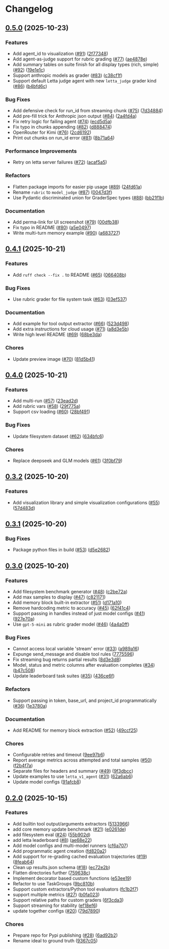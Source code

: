 # Changelog

## [0.5.0](https://github.com/letta-ai/letta-evals/compare/letta-evals-v0.4.1...letta-evals-v0.5.0) (2025-10-23)


### Features

* Add agent_id to visualization ([#91](https://github.com/letta-ai/letta-evals/issues/91)) ([2f77348](https://github.com/letta-ai/letta-evals/commit/2f77348458a90141f984b7c15274dc9f6d7ffdaf))
* Add agent-as-judge support for rubric grading ([#77](https://github.com/letta-ai/letta-evals/issues/77)) ([ae4878e](https://github.com/letta-ai/letta-evals/commit/ae4878e067986b989fce6fd77b281b07345e822e))
* Add summary tables on suite finish for all display types (rich, simple) ([#92](https://github.com/letta-ai/letta-evals/issues/92)) ([19e1e1c](https://github.com/letta-ai/letta-evals/commit/19e1e1c8be3c8edbc8b16474353f2be5891f2313))
* Support anthropic models as grader ([#83](https://github.com/letta-ai/letta-evals/issues/83)) ([c38cf1f](https://github.com/letta-ai/letta-evals/commit/c38cf1f4c5ae80fcc4838eb1878d3f735222506d))
* Support default Letta judge agent with new `letta_judge` grader kind ([#86](https://github.com/letta-ai/letta-evals/issues/86)) ([b4bfd6c](https://github.com/letta-ai/letta-evals/commit/b4bfd6cf26514c9a139a88d632bc35b35b9949b9))


### Bug Fixes

* Add defensive check for run_id from streaming chunk ([#75](https://github.com/letta-ai/letta-evals/issues/75)) ([7d34884](https://github.com/letta-ai/letta-evals/commit/7d348843f66f418bafaceb130354af4ec579fff5))
* Add pre-fill trick for Anthropic json output ([#84](https://github.com/letta-ai/letta-evals/issues/84)) ([2a4fd4a](https://github.com/letta-ai/letta-evals/commit/2a4fd4aadda3fe4f839e70d3393d9da439911ee2))
* Fix retry logic for failing agent ([#74](https://github.com/letta-ai/letta-evals/issues/74)) ([ecd5d5a](https://github.com/letta-ai/letta-evals/commit/ecd5d5abdbc6b4edea0651e6e4bc2f7ee07218c0))
* Fix typo in chunks appending ([#82](https://github.com/letta-ai/letta-evals/issues/82)) ([d888474](https://github.com/letta-ai/letta-evals/commit/d8884742477e28bdc4b089295fce22f4f053c19c))
* OpenRouter for Kimi ([#76](https://github.com/letta-ai/letta-evals/issues/76)) ([2cd6192](https://github.com/letta-ai/letta-evals/commit/2cd6192b326e6c09b7600726dad45d4f5a246d42))
* Print out chunks on run_id error ([#81](https://github.com/letta-ai/letta-evals/issues/81)) ([8b71a64](https://github.com/letta-ai/letta-evals/commit/8b71a6435adff3e8505780da332553a0dbbf3a4a))


### Performance Improvements

* Retry on letta server failures ([#72](https://github.com/letta-ai/letta-evals/issues/72)) ([acaf5a5](https://github.com/letta-ai/letta-evals/commit/acaf5a5f152c48d0902d3c0696f248d5686ad0c0))


### Refactors

* Flatten package imports for easier pip usage ([#89](https://github.com/letta-ai/letta-evals/issues/89)) ([24fd61a](https://github.com/letta-ai/letta-evals/commit/24fd61a5c47cb666e886f1e03bf018d072a5f098))
* Rename `rubric` to `model_judge` ([#87](https://github.com/letta-ai/letta-evals/issues/87)) ([0047d3f](https://github.com/letta-ai/letta-evals/commit/0047d3f8fa1b7c556ffefecfd9123736b703d541))
* Use Pydantic discriminated union for GraderSpec types ([#88](https://github.com/letta-ai/letta-evals/issues/88)) ([bb21f1b](https://github.com/letta-ai/letta-evals/commit/bb21f1b9469ada4b87779e40ce8fbbbed663a27d))


### Documentation

* Add perma-link for UI screenshot ([#79](https://github.com/letta-ai/letta-evals/issues/79)) ([00dfb38](https://github.com/letta-ai/letta-evals/commit/00dfb38eba43d90ef4e3f6aae448e5b5c6501417))
* Fix typo in README ([#80](https://github.com/letta-ai/letta-evals/issues/80)) ([a5e0497](https://github.com/letta-ai/letta-evals/commit/a5e049767d22c16a64b62dea6a41577c80c690c0))
* Write multi-turn memory example ([#90](https://github.com/letta-ai/letta-evals/issues/90)) ([a683727](https://github.com/letta-ai/letta-evals/commit/a68372792eef405b1d7fd874c33cb2f3440cc4b0))

## [0.4.1](https://github.com/letta-ai/letta-evals/compare/letta-evals-v0.4.0...letta-evals-v0.4.1) (2025-10-21)


### Features

* Add `ruff check --fix .` to README ([#65](https://github.com/letta-ai/letta-evals/issues/65)) ([066408b](https://github.com/letta-ai/letta-evals/commit/066408b99151caa8edf684d24540168067b45e2c))


### Bug Fixes

* Use rubric grader for file system task ([#63](https://github.com/letta-ai/letta-evals/issues/63)) ([03ef537](https://github.com/letta-ai/letta-evals/commit/03ef5370c9223cfa03377c83e13376d00503f8d8))


### Documentation

* Add example for tool output extractor ([#66](https://github.com/letta-ai/letta-evals/issues/66)) ([523d498](https://github.com/letta-ai/letta-evals/commit/523d498ff77c8f4a13239a124d3bf13a3f8b4ebd))
* Add extra instructions for cloud usage ([#71](https://github.com/letta-ai/letta-evals/issues/71)) ([a8d3e5b](https://github.com/letta-ai/letta-evals/commit/a8d3e5bf674e46296c4ac520405d06fd9f978e07))
* Write high level README ([#69](https://github.com/letta-ai/letta-evals/issues/69)) ([68be3da](https://github.com/letta-ai/letta-evals/commit/68be3da0fa3c3cf776c716fe48fc9014d5849de8))


### Chores

* Update preview image ([#70](https://github.com/letta-ai/letta-evals/issues/70)) ([81d5b41](https://github.com/letta-ai/letta-evals/commit/81d5b418c9d37e061b89e1ac20b1fda1be31aa37))

## [0.4.0](https://github.com/letta-ai/letta-evals/compare/letta-evals-v0.3.2...letta-evals-v0.4.0) (2025-10-21)


### Features

* Add multi-run ([#57](https://github.com/letta-ai/letta-evals/issues/57)) ([23ead2d](https://github.com/letta-ai/letta-evals/commit/23ead2d8f1f2a98bbd26aa7ad42c230e1c47d156))
* Add rubric vars ([#58](https://github.com/letta-ai/letta-evals/issues/58)) ([29f775a](https://github.com/letta-ai/letta-evals/commit/29f775a0324329885e73e093b43b6a91cb55795f))
* Support csv loading ([#60](https://github.com/letta-ai/letta-evals/issues/60)) ([28bf491](https://github.com/letta-ai/letta-evals/commit/28bf49181dc3071f4012c1e65e0ef00e9e858669))


### Bug Fixes

* Update filesystem dataset ([#62](https://github.com/letta-ai/letta-evals/issues/62)) ([634bfc6](https://github.com/letta-ai/letta-evals/commit/634bfc6be0076373dc3ebeb4cbe7376b721d8486))


### Chores

* Replace deepseek and GLM models ([#61](https://github.com/letta-ai/letta-evals/issues/61)) ([3f0bf79](https://github.com/letta-ai/letta-evals/commit/3f0bf7914fc0660ef05ac0ab04b894fc8c2fb043))

## [0.3.2](https://github.com/letta-ai/letta-evals/compare/letta-evals-v0.3.1...letta-evals-v0.3.2) (2025-10-20)


### Features

* Add visualization library and simple visualization configurations ([#55](https://github.com/letta-ai/letta-evals/issues/55)) ([57d483d](https://github.com/letta-ai/letta-evals/commit/57d483d899de6f82e8557b8cefa439750c656bfb))

## [0.3.1](https://github.com/letta-ai/letta-evals/compare/letta-evals-v0.3.0...letta-evals-v0.3.1) (2025-10-20)


### Bug Fixes

* Package python files in build ([#53](https://github.com/letta-ai/letta-evals/issues/53)) ([d5e2682](https://github.com/letta-ai/letta-evals/commit/d5e26824e49a8783f4357117a1d646244fcdd911))

## [0.3.0](https://github.com/letta-ai/letta-evals/compare/letta-evals-v0.2.0...letta-evals-v0.3.0) (2025-10-20)


### Features

* Add filesystem benchmark generator ([#48](https://github.com/letta-ai/letta-evals/issues/48)) ([c2be72a](https://github.com/letta-ai/letta-evals/commit/c2be72ae2704c9e42eeeeaf5e319287a79d405ce))
* Add max samples to display ([#47](https://github.com/letta-ai/letta-evals/issues/47)) ([c821171](https://github.com/letta-ai/letta-evals/commit/c821171b539233119c28a095e951a82990442b4c))
* Add memory block built-in extractor  ([#51](https://github.com/letta-ai/letta-evals/issues/51)) ([d171a10](https://github.com/letta-ai/letta-evals/commit/d171a10b662461ac8c07dd39f01d2ae40b7ffda4))
* Remove hardcoding metric to accuracy ([#45](https://github.com/letta-ai/letta-evals/issues/45)) ([62f41c4](https://github.com/letta-ai/letta-evals/commit/62f41c4847fa8c3ee4a5294776e81cd13748923c))
* Support passing in handles instead of just model configs ([#41](https://github.com/letta-ai/letta-evals/issues/41)) ([927e70a](https://github.com/letta-ai/letta-evals/commit/927e70ae3a163094cf73c2aee48ec2e691bdd3a6))
* Use `gpt-5-mini` as rubric grader model ([#46](https://github.com/letta-ai/letta-evals/issues/46)) ([4a4a0ff](https://github.com/letta-ai/letta-evals/commit/4a4a0ff8b4cd4e689775fe8fd59f2d459d976723))


### Bug Fixes

* Cannot access local variable 'stream' error  ([#33](https://github.com/letta-ai/letta-evals/issues/33)) ([a989a16](https://github.com/letta-ai/letta-evals/commit/a989a16e09675a850474b7e9c6e3f042e5822835))
* Expunge send_message and disable tool rules ([7775596](https://github.com/letta-ai/letta-evals/commit/77755964f3c01578bfe52dfe5600d30534ef86d8))
* Fix streaming bug returns partial results ([8d3e3d8](https://github.com/letta-ai/letta-evals/commit/8d3e3d8abec16aebb9867605b778a4ffa9ce3145))
* Model, status and metric columns after evaluation completes ([#34](https://github.com/letta-ai/letta-evals/issues/34)) ([b47c508](https://github.com/letta-ai/letta-evals/commit/b47c508ead27a98aceb349470e644f80387defeb))
* Update leaderboard task suites ([#35](https://github.com/letta-ai/letta-evals/issues/35)) ([436ce6f](https://github.com/letta-ai/letta-evals/commit/436ce6fd8628de37da1815f4a63928f23d2037a2))


### Refactors

* Support passing in token, base_url, and project_id programmatically ([#36](https://github.com/letta-ai/letta-evals/issues/36)) ([1e3780a](https://github.com/letta-ai/letta-evals/commit/1e3780af91b3f02dd5b2930d1b2c7480375eccaa))


### Documentation

* Add README for memory block extraction ([#52](https://github.com/letta-ai/letta-evals/issues/52)) ([49ccf25](https://github.com/letta-ai/letta-evals/commit/49ccf25c006eace82872e1e5c0e16739bd676be2))


### Chores

* Configurable retries and timeout ([9ee97b6](https://github.com/letta-ai/letta-evals/commit/9ee97b6c5e7399b37321829685a37730670bed5f))
* Report average metrics across attempted and total samples ([#50](https://github.com/letta-ai/letta-evals/issues/50)) ([f2b4f7a](https://github.com/letta-ai/letta-evals/commit/f2b4f7ad1f3bbe8fd266d3b08e9501783f80bb75))
* Separate files for headers and summary ([#49](https://github.com/letta-ai/letta-evals/issues/49)) ([9f3dbcc](https://github.com/letta-ai/letta-evals/commit/9f3dbccc2516a6730ef64a511f7ac54656c46e60))
* Update examples to use `letta_v1_agent` ([#31](https://github.com/letta-ai/letta-evals/issues/31)) ([62a6ab6](https://github.com/letta-ai/letta-evals/commit/62a6ab626816d28220c474c00c634b1cfc9e66dc))
* Update model configs ([91afcb8](https://github.com/letta-ai/letta-evals/commit/91afcb81e48537ad07bbb4dff11af2648ccae6e2))

## [0.2.0](https://github.com/letta-ai/letta-evals/compare/letta-evals-v0.1.0...letta-evals-v0.2.0) (2025-10-15)


### Features

* Add builtin tool output/arguments extractors ([5133966](https://github.com/letta-ai/letta-evals/commit/51339668f797232e9e5119750e1b243feeb37912))
* add core memory update benchmark ([#21](https://github.com/letta-ai/letta-evals/issues/21)) ([e0261de](https://github.com/letta-ai/letta-evals/commit/e0261dea683c0f52abc10ea4aeb767ee71258e9c))
* add filesystem eval ([#24](https://github.com/letta-ai/letta-evals/issues/24)) ([55b902d](https://github.com/letta-ai/letta-evals/commit/55b902d474dee79d1b5203ae077c83ad6fe925b6))
* add letta leaderboard ([#8](https://github.com/letta-ai/letta-evals/issues/8)) ([ae68e22](https://github.com/letta-ai/letta-evals/commit/ae68e2267c6a89ccb298c5f190960b93b357ec01))
* Add model configs and multi-model runners ([cf6a707](https://github.com/letta-ai/letta-evals/commit/cf6a707c25e9bbbf1c6c9e827ec61a15e62df84a))
* Add programmatic agent creation ([fd820a2](https://github.com/letta-ai/letta-evals/commit/fd820a23d6ce0383ae128ec0fa6f24241fd47099))
* Add support for re-grading cached evaluation trajectories ([#19](https://github.com/letta-ai/letta-evals/issues/19)) ([8feab64](https://github.com/letta-ai/letta-evals/commit/8feab6442dbd331c8a9abd9158f471e576302ac0))
* Clean up results.json schema ([#18](https://github.com/letta-ai/letta-evals/issues/18)) ([ec72e2b](https://github.com/letta-ai/letta-evals/commit/ec72e2b9c077b0684b318a064d8b4d8463c28074))
* Flatten directories further ([759638c](https://github.com/letta-ai/letta-evals/commit/759638c5297047641c6bb9af8dc4a8f655d7add6))
* Implement decorator based custom functions ([e53ee19](https://github.com/letta-ai/letta-evals/commit/e53ee199a2a44b9d859c9f6a3c768beb49ce7058))
* Refactor to use TaskGroups ([9bc810b](https://github.com/letta-ai/letta-evals/commit/9bc810b66dba61e2ac4794addd2cbd3647a256e7))
* Support custom extractors/Python tool evaluators ([fc1b2f7](https://github.com/letta-ai/letta-evals/commit/fc1b2f7b375ed0e7d3666a2fe0746ed92b9f27a7))
* support multiple metrics ([#27](https://github.com/letta-ai/letta-evals/issues/27)) ([b0fa023](https://github.com/letta-ai/letta-evals/commit/b0fa02357733451d0c216a1cb36882556f84d9e2))
* Support relative paths for custom graders ([6f3cda3](https://github.com/letta-ai/letta-evals/commit/6f3cda39eff447477b81020b73985ae6cf25af5b))
* Support streaming for stability ([ef18ef6](https://github.com/letta-ai/letta-evals/commit/ef18ef63c3986cecd48aa15bc261c04ddca94af0))
* update together configs ([#20](https://github.com/letta-ai/letta-evals/issues/20)) ([79d7890](https://github.com/letta-ai/letta-evals/commit/79d7890a758b7b97162ed91aca3f752d2280df28))


### Chores

* Prepare repo for Pypi publishing ([#28](https://github.com/letta-ai/letta-evals/issues/28)) ([6ad92b2](https://github.com/letta-ai/letta-evals/commit/6ad92b2477a549065a0885f9985bab8202e16906))
* Rename ideal to ground truth ([9367c05](https://github.com/letta-ai/letta-evals/commit/9367c05599b98da8279474a0007bd664a18730fd))
